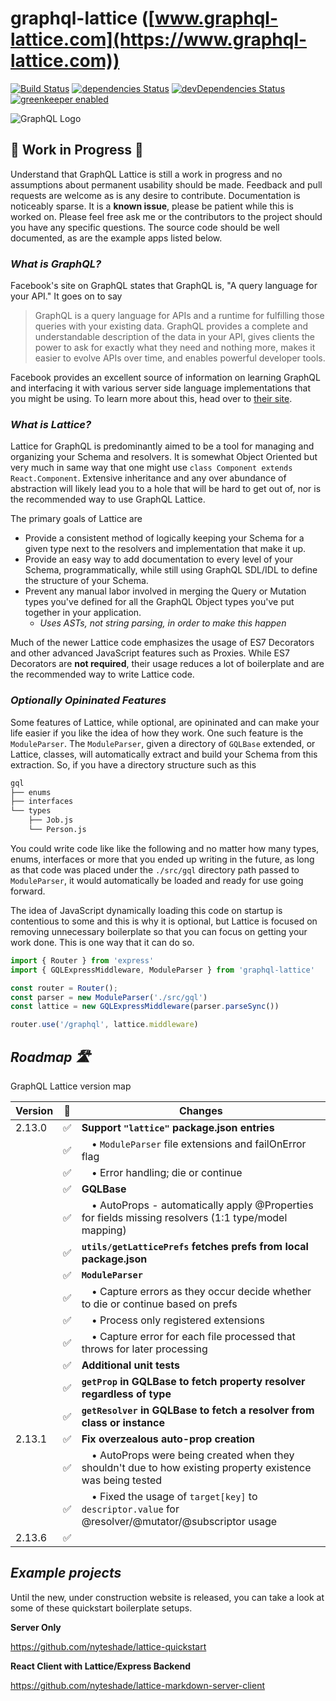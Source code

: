 # graphql-lattice ([www.graphql-lattice.com](https://www.graphql-lattice.com))

[![Build Status](https://travis-ci.org/nyteshade/graphql-lattice.svg?branch=master)](https://travis-ci.org/nyteshade/graphql-lattice) [![dependencies Status](https://david-dm.org/nyteshade/graphql-lattice/status.svg)](https://david-dm.org/nyteshade/graphql-lattice) [![devDependencies Status](https://david-dm.org/nyteshade/graphql-lattice/dev-status.svg)](https://david-dm.org/nyteshade/graphql-lattice?type=dev) [![greenkeeper enabled](https://badges.greenkeeper.io/mstuart/graphql-lattice.svg)](https://greenkeeper.io/)

![GraphQL Logo](http://www.graphql-lattice.com/assets/lattice/logo_circled_256x256.png)

## 🚧 Work in Progress 🚨
Understand that GraphQL Lattice is still a work in progress and no assumptions about permanent usability should be made. Feedback and pull requests are welcome as is any desire to contribute. Documentation is noticeably sparse. It is a **known issue**, please be patient while this is worked on. Please feel free ask me or the contributors to the project should you have any specific questions. The source code should be well documented, as are the example apps listed below.

### _What is GraphQL?_
Facebook's site on GraphQL states that GraphQL is, "A query language for your API." It goes on to say

> GraphQL is a query language for APIs and a runtime for fulfilling those queries with your existing data. GraphQL provides a complete and understandable description of the data in your API, gives clients the power to ask for exactly what they need and nothing more, makes it easier to evolve APIs over time, and enables powerful developer tools.

Facebook provides an excellent source of information on learning GraphQL and interfacing it with various server side language implementations that you might be using. To learn more about this, head over to [their site](https://www.graphql.org).

### _What is Lattice?_
Lattice for GraphQL is predominantly aimed to be a tool for managing and organizing your Schema and resolvers. It is somewhat Object Oriented but very much in same way that one might use `class Component extends React.Component`. Extensive inheritance and any over abundance of abstraction will likely lead you to a hole that will be hard to get out of, nor is the recommended way to use GraphQL Lattice.

The primary goals of Lattice are

 * Provide a consistent method of logically keeping your Schema for a given type next to the resolvers and implementation that make it up.
 * Provide an easy way to add documentation to every level of your Schema, programmatically, while still using GraphQL SDL/IDL to define the structure of your Schema.
 * Prevent any manual labor involved in merging the Query or Mutation types you've defined for all the GraphQL Object types you've put together in your application.
   * _*Uses ASTs, not string parsing, in order to make this happen*_

Much of the newer Lattice code emphasizes the usage of ES7 Decorators and other advanced JavaScript features such as Proxies. While ES7 Decorators are **not required**, their usage reduces a lot of boilerplate and are the recommended way to write Lattice code.

### _Optionally Opininated Features_
Some features of Lattice, while optional, are opininated and can make your life easier if you like the idea of how they work. One such feature is the `ModuleParser`. The `ModuleParser`, given a directory of `GQLBase` extended, or Lattice, classes, will automatically extract and build your Schema from this extraction. So, if you have a directory structure such as this

```sh
gql
├── enums
├── interfaces
└── types
    ├── Job.js
    └── Person.js
```

You could write code like like the following and no matter how many types, enums, interfaces or more that you ended up writing in the future, as long as that code was placed under the `./src/gql` directory path passed to `ModuleParser`, it would automatically be loaded and ready for use going forward.

The idea of JavaScript dynamically loading this code on startup is contentious to some and this is why it is optional, but Lattice is focused on removing unnecessary boilerplate so that you can focus on getting your work done. This is one way that it can do so.

```js
import { Router } from 'express'
import { GQLExpressMiddleware, ModuleParser } from 'graphql-lattice'

const router = Router();
const parser = new ModuleParser('./src/gql')
const lattice = new GQLExpressMiddleware(parser.parseSync())

router.use('/graphql', lattice.middleware)
```

## _Roadmap 🛣_
GraphQL Lattice version map

|Version| 🚧 |Changes|
|-------|---|-------|
|2.13.0|✅|**Support `"lattice"` package.json entries**|
||✅|&emsp;• `ModuleParser` file extensions and failOnError flag|
||✅|&emsp;• Error handling; die or continue|
||✅|**GQLBase**|
||✅|&emsp;• AutoProps - automatically apply @Properties for fields missing resolvers (1:1 type/model mapping)|
||✅|**`utils/getLatticePrefs` fetches prefs from local package.json**
||✅|**`ModuleParser`**|
||✅|&emsp;• Capture errors as they occur decide whether to die or continue based on prefs|
||✅|&emsp;• Process only registered extensions|
||✅|&emsp;• Capture error for each file processed that throws for later processing|
||✅|**Additional unit tests**|
||✅|**`getProp` in GQLBase to fetch property resolver regardless of type**|
||✅|**`getResolver` in GQLBase to fetch a resolver from class or instance**|
|2.13.1|✅|**Fix overzealous auto-prop creation**
||✅|&emsp;• AutoProps were being created when they shouldn't due to how existing property existence was being tested|
||✅|&emsp;• Fixed the usage of `target[key]` to `descriptor.value` for @resolver/@mutator/@subscriptor usage|
|2.13.6|✅||**Refactor `types.js` into its own repo `ne-types`|

## _Example projects_

Until the new, under construction website is released, you can take a look at some of these quickstart boilerplate setups.

**Server Only**

https://github.com/nyteshade/lattice-quickstart

**React Client with Lattice/Express Backend**

https://github.com/nyteshade/lattice-markdown-server-client
